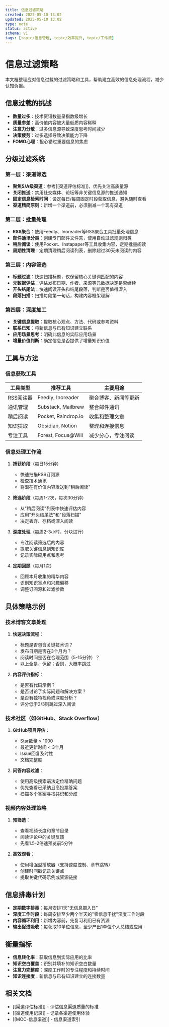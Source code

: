 ```yaml
---
title: 信息过滤策略
created: 2025-05-10 13:02
updated: 2025-05-10 13:02
type: note
status: active
schema: v1
tags: [topic/信息管理, topic/效率提升, topic/工作流]
---
```


# 信息过滤策略

本文档整理应对信息过载的过滤策略和工具，帮助建立高效的信息处理流程，减少认知负担。

## 信息过载的挑战

- **数量过多**：技术资讯数量呈指数级增长
- **质量参差**：高价值内容被大量低质内容稀释
- **注意力分散**：过多信息源导致深度思考时间减少
- **决策疲劳**：过多选择导致决策能力下降
- **FOMO心理**：担心错过重要信息的焦虑

## 分级过滤系统

### 第一层：渠道筛选

- **聚焦S/A级渠道**：参考[[渠道评估标准]]，优先关注高质量源
- **关闭推送**：禁用社交媒体、论坛等非关键信息源的推送通知
- **固定信息检索时间**：设定每日/每周固定时段获取信息，避免随时查看
- **渠道精简原则**：新增一个渠道前，必须删减一个现有渠道

### 第二层：批量处理

- **RSS聚合**：使用Feedly、Inoreader等RSS聚合工具批量处理信息
- **邮件通讯分类**：创建专门邮件文件夹，使用自动过滤规则归类
- **稍后阅读**：使用Pocket、Instapaper等工具收集内容，定期批量阅读
- **周期性清理**：定期清理稍后阅读列表，删除超过30天未阅读的内容

### 第三层：内容筛选

- **标题过滤**：快速扫描标题，仅保留核心关键词匹配的内容
- **元数据评估**：评估发布日期、作者、来源等元数据决定是否继续
- **开头结尾法**：快速阅读开头和结尾段落，判断是否值得深入
- **段落扫描**：扫描每段第一句话，构建内容框架理解

### 第四层：深度加工

- **关键信息提取**：提取核心观点、方法、代码或参考资料
- **联系已知**：将新信息与已有知识建立联系
- **应用场景思考**：明确此信息的实际应用场景
- **增量价值判断**：确定信息是否提供了增量知识价值

## 工具与方法

### 信息获取工具

| 工具类型 | 推荐工具 | 主要用途 |
| ------- | ------- | ------ |
| RSS阅读器 | Feedly, Inoreader | 聚合博客、新闻等更新 |
| 通讯管理 | Substack, Mailbrew | 整合邮件通讯 |
| 稍后阅读 | Pocket, Raindrop.io | 收集和整理文章 |
| 知识提取 | Obsidian, Notion | 整理和连接信息 |
| 专注工具 | Forest, Focus@Will | 减少分心，专注阅读 |

### 信息处理工作流

1. **捕获阶段**（每日15分钟）
   - 快速扫描RSS订阅源
   - 检查技术通讯
   - 将潜在有价值内容发送到"稍后阅读"

2. **筛选阶段**（每周1-2次，每次30分钟）
   - 从"稍后阅读"列表中快速评估内容
   - 应用"开头结尾法"和"段落扫描"
   - 决定丢弃、存档或深入阅读

3. **深度处理**（每周2-3小时，分块进行）
   - 专注阅读筛选后的内容
   - 提取关键信息到知识库
   - 记录实际应用点和思考

4. **定期回顾**（每月1次）
   - 回顾本月收集的精华内容
   - 识别知识盲点和兴趣偏移
   - 调整订阅源和过滤参数

## 具体策略示例

### 技术博客文章处理

1. **快速决策流程**：
   - 标题是否包含关键技术词？
   - 发布日期是否在3个月内？
   - 阅读时间是否在合理范围（5-15分钟）？
   - 以上全是，保留；否则，大概率跳过

2. **内容评价指标**：
   - 是否有代码示例？
   - 是否讨论了实际问题和解决方案？
   - 是否有独特视角或深度分析？
   - 评分低于2/3则跳过深入阅读

### 技术社区（如GitHub、Stack Overflow）

1. **GitHub项目评估**：
   - Star数量 > 1000
   - 最近更新时间 < 3个月
   - Issue回复及时性
   - 文档完整度

2. **问答内容过滤**：
   - 使用高级搜索语法定位精确问题
   - 优先查看已采纳且高投票答案
   - 扫描多个答案寻找共识和分歧

### 视频内容处理策略

1. **预筛选**：
   - 查看视频长度和章节目录
   - 阅读评论中的关键反馈
   - 先看1.5-2倍速预览前5分钟

2. **高效观看**：
   - 使用增强型播放器（支持速度控制、章节跳转）
   - 创建时间戳记录关键点
   - 提取关键代码示例或资源链接

## 信息排毒计划

- **定期数字排毒**：每月安排1天"无信息摄入日"
- **深度工作时段**：每周安排至少两个半天的"零信息干扰"深度工作时段
- **内容循环利用**：新增内容前，先复习利用已有资源
- **输出促进吸收**：每获取10单位信息，至少产出1单位个人总结或应用

## 衡量指标

- **信息转化率**：获取信息到实际应用的比率
- **知识空白覆盖**：识别并填补的知识空白数量
- **注意力完整度**：深度工作时的专注程度和持续时间
- **知识连接度**：新信息与已有知识建立的连接数量

## 相关文档

- [[渠道评估标准]] - 评估信息渠道质量的标准
- [[渠道使用记录]] - 记录各渠道使用体验
- [[MOC-信息渠道]] - 信息渠道索引 